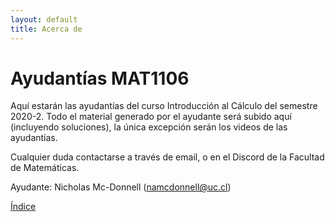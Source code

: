 ```yaml
---
layout: default
title: Acerca de
---
```


# Ayudantías MAT1106

Aquí estarán las ayudantías del curso Introducción al Cálculo del semestre 2020-2. Todo el material generado por el ayudante será subido aquí (incluyendo soluciones), la única excepción serán los videos de las ayudantías.

Cualquier duda contactarse a través de email, o en el Discord de la Facultad de Matemáticas.

Ayudante: Nicholas Mc-Donnell (<namcdonnell@uc.cl>)

[Índice](index)